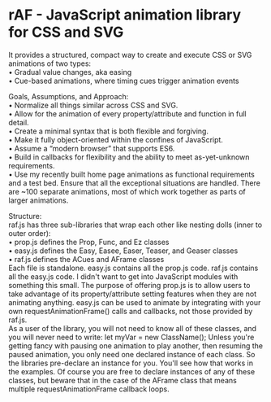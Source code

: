 # rAF - <b>JavaScript animation library for CSS and SVG</b>

It provides a structured, compact way to create and execute CSS or SVG animations of two types:<br>
	•	Gradual value changes, aka easing<br>
	•	Cue-based animations, where timing cues trigger animation events

Goals, Assumptions, and Approach:<br>
  •	Normalize all things similar across CSS and SVG.<br>
  •	Allow for the animation of every property/attribute and function in full detail.<br>
  •	Create a minimal syntax that is both flexible and forgiving.<br>
  •	Make it fully object-oriented within the confines of JavaScript.<br>
  •	Assume a “modern browser” that supports ES6.<br>
  •	Build in callbacks for flexibility and the ability to meet as-yet-unknown requirements.<br>
  •	Use my recently built home page animations as functional requirements and a test bed.  Ensure that all the exceptional situations are handled.  There are ~100 separate animations, most of which work together as parts of larger animations.
  
Structure:<br>
raf.js has three sub-libraries that wrap each other like nesting dolls (inner to outer order):<br>
•	prop.js defines the Prop, Func, and Ez classes<br>
•	easy.js defines the Easy, Easee, Easer, Teaser, and Geaser classes<br>
•	raf.js defines the ACues and AFrame classes<br>
Each file is standalone.  easy.js contains all the prop.js code.  raf.js contains all the easy.js code.  I didn't want to get into JavaScript modules with something this small.  The purpose of offering prop.js is to allow users to take advantage of its property/attribute setting features when they are not animating anything.  easy.js can be used to animate by integrating with your own requestAnimationFrame() calls and callbacks, not those provided by raf.js.<br>
As a user of the library, you will not need to know all of these classes, and you will never  need to write: let myVar = new ClassName();
Unless you're getting fancy with pausing one animation to play another, then resuming the paused animation, you only need one declared instance of each class.  So the libraries pre-declare an instance for you.  You'll see how that works in the examples.  Of course you are free to declare instances of any of these classes, but beware that in the case of the AFrame class that means multiple requestAnimationFrame callback loops.
